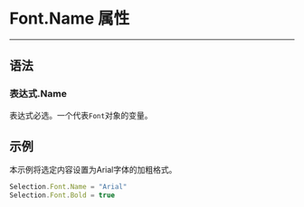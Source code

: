 # Font.Name 属性
            
---

## 语法

### 表达式.Name

表达式必选。一个代表`Font`对象的变量。

## 示例

本示例将选定内容设置为Arial字体的加粗格式。

```javascript
Selection.Font.Name = "Arial"
Selection.Font.Bold = true
```
